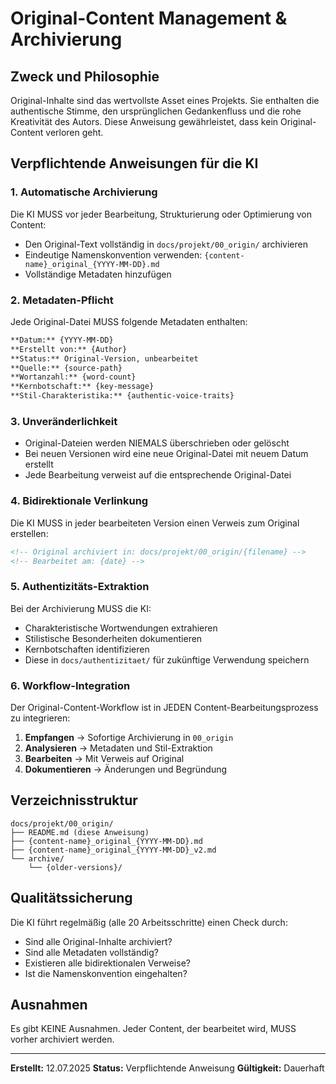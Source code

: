 # Original-Content Management & Archivierung

## Zweck und Philosophie
Original-Inhalte sind das wertvollste Asset eines Projekts. Sie enthalten die authentische Stimme, den ursprünglichen Gedankenfluss und die rohe Kreativität des Autors. Diese Anweisung gewährleistet, dass kein Original-Content verloren geht.

## Verpflichtende Anweisungen für die KI

### 1. Automatische Archivierung
Die KI MUSS vor jeder Bearbeitung, Strukturierung oder Optimierung von Content:
- Den Original-Text vollständig in `docs/projekt/00_origin/` archivieren
- Eindeutige Namenskonvention verwenden: `{content-name}_original_{YYYY-MM-DD}.md`
- Vollständige Metadaten hinzufügen

### 2. Metadaten-Pflicht
Jede Original-Datei MUSS folgende Metadaten enthalten:
```markdown
**Datum:** {YYYY-MM-DD}
**Erstellt von:** {Author}
**Status:** Original-Version, unbearbeitet
**Quelle:** {source-path}
**Wortanzahl:** {word-count}
**Kernbotschaft:** {key-message}
**Stil-Charakteristika:** {authentic-voice-traits}
```

### 3. Unveränderlichkeit
- Original-Dateien werden NIEMALS überschrieben oder gelöscht
- Bei neuen Versionen wird eine neue Original-Datei mit neuem Datum erstellt
- Jede Bearbeitung verweist auf die entsprechende Original-Datei

### 4. Bidirektionale Verlinkung
Die KI MUSS in jeder bearbeiteten Version einen Verweis zum Original erstellen:
```markdown
<!-- Original archiviert in: docs/projekt/00_origin/{filename} -->
<!-- Bearbeitet am: {date} -->
```

### 5. Authentizitäts-Extraktion
Bei der Archivierung MUSS die KI:
- Charakteristische Wortwendungen extrahieren
- Stilistische Besonderheiten dokumentieren
- Kernbotschaften identifizieren
- Diese in `docs/authentizitaet/` für zukünftige Verwendung speichern

### 6. Workflow-Integration
Der Original-Content-Workflow ist in JEDEN Content-Bearbeitungsprozess zu integrieren:
1. **Empfangen** → Sofortige Archivierung in `00_origin`
2. **Analysieren** → Metadaten und Stil-Extraktion
3. **Bearbeiten** → Mit Verweis auf Original
4. **Dokumentieren** → Änderungen und Begründung

## Verzeichnisstruktur
```
docs/projekt/00_origin/
├── README.md (diese Anweisung)
├── {content-name}_original_{YYYY-MM-DD}.md
├── {content-name}_original_{YYYY-MM-DD}_v2.md
└── archive/
    └── {older-versions}/
```

## Qualitätssicherung
Die KI führt regelmäßig (alle 20 Arbeitsschritte) einen Check durch:
- Sind alle Original-Inhalte archiviert?
- Sind alle Metadaten vollständig?
- Existieren alle bidirektionalen Verweise?
- Ist die Namenskonvention eingehalten?

## Ausnahmen
Es gibt KEINE Ausnahmen. Jeder Content, der bearbeitet wird, MUSS vorher archiviert werden.

---
**Erstellt:** 12.07.2025
**Status:** Verpflichtende Anweisung
**Gültigkeit:** Dauerhaft
